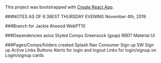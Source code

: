 This project was bootstrapped with [Create React App](https://github.com/facebook/create-react-app).

###NOTES AS OF 6:38EST THURSDAY EVENING November 4th, 2019

###Branch for Jackie Atwood WebPT10

###Dependencies 
axios
Styled Comps
Greensock (gsap)
RRD?
Material UI

###Pages/Comps/folders created
Splash
Nav
Consumer Sign up
SW Sign up
Active Links
Buttons
Alerts for login and logout
Links for login/signup on Login/signup cards

